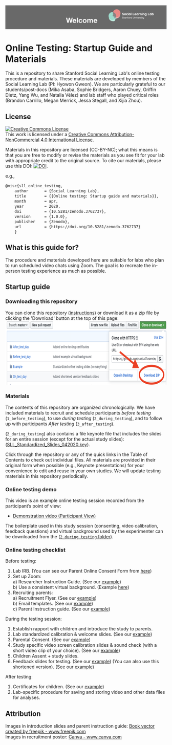 <img src='misc_files/Readme_banner.png'>

# Online Testing: Startup Guide and Materials

This is a repository to share Stanford Social Learning Lab's online testing procedure and materials. These materials are developed by members of the Social Learning Lab (PI: Hyowon Gweon). We are particularly grateful to our students/post-docs (Mika Asaba, Sophie Bridgers, Aaron Chuey, Griffin Dietz, Yang Wu, and Natalia Vélez) and lab staff who played critical roles (Brandon Carrillo, Megan Merrick, Jessa Stegall, and Xijia Zhou). 


## License
<a rel="license" href="http://creativecommons.org/licenses/by-nc/4.0/"><img alt="Creative Commons License" style="border-width:0" src="https://i.creativecommons.org/l/by-nc/4.0/88x31.png"  height ='40'></a><br />This work is licensed under a <a rel="license" href="http://creativecommons.org/licenses/by-nc/4.0/">Creative Commons Attribution-NonCommercial 4.0 International License</a>. 

Materials in this repository are licensed (CC-BY-NC); what this means is that you are free to modify or revise the materials as you see fit for your lab with appropriate credit to the original source. To cite our materials, please use this 
DOI: <a href="https://zenodo.org/badge/latestdoi/254751115"><img src="https://zenodo.org/badge/254751115.svg" alt="DOI" height ='30'></a>. 

e.g.,

```
@misc{sll_online_testing,
    author       = {Social Learning Lab},
    title        = {{Online testing: Startup guide and materials}},
    month        = apr,
    year         = 2020,
    doi          = {10.5281/zenodo.3762737},
    version      = {1.0.0},
    publisher    = {Zenodo},
    url          = {https://doi.org/10.5281/zenodo.3762737}
    }
```


## What is this guide for?

The procedure and materials developed here are suitable for labs who plan to run scheduled video chats using Zoom. The goal is to recreate the in-person testing experience as much as possible.
 
## Startup guide

### Downloading this repository
You can clone this repository ([instructions](https://help.github.com/en/github/creating-cloning-and-archiving-repositories/cloning-a-repository)) or download it as a zip file by clicking the 'Download' button at the top of this page: <br>
<img src='misc_files/github_download_button.png' width = '1000' height ='200'>


### Materials

The contents of this repository are organized chronologically: We have included materials to recruit and schedule participants *before testing* (`1_before_testing`), to use *during testing* (`2_during_testing`), and to follow up with participants *After testing* (`3_after_testing`). 

(`2_during_testing`) also contains a file keynote file that includes the slides for an entire session (except for the actual study slides):([SLL_Standardized_Slides_042020.key](https://github.com/sociallearninglab/online_testing_materials/blob/master/2_during_testing/SLL_Standardized_Slides_042020.key)).

Click through the repository or any of the quick links in the Table of Contents to check out individual files. All materials are provided in their original form when possible (e.g., Keynote presentations) for your convenience to edit and reuse in your own studies. We will update testing materials in this repository periodically.


### Online testing demo

This video is an example online testing session recorded from the participant’s point of view:<br>
* [Demonstration video (Participant View)](https://nyu.databrary.org/volume/1127#panel-data)

The boilerplate used in this study session (consenting, video calibration, feedback questions) and virtual background used by the experimenter can be downloaded from the ([`2_during_testing` folder](https://github.com/sociallearninglab/online_testing_materials/tree/master/2_during_testing)).



### Online testing checklist

Before testing:

  1. Lab IRB. (You can see our Parent Online Consent Form from [here](https://github.com/sociallearninglab/online_testing_materials/blob/master/1_before_testing/SLL_Online_Consent_Form_042020.md)) <br>
  2. Set up Zoom: <br>
    a) Researcher Instruction Guide. (See our [example](https://github.com/sociallearninglab/online_testing_materials/blob/master/1_before_testing/SLL_Researcher_Instruction_Guide_042020.key)) <br>
    b) Use a consistent virtual background. (Example [here](https://github.com/sociallearninglab/online_testing_materials/blob/master/1_before_testing/virtual_background.jpg))
  3. Recruiting parents: <br>
    a) Recruitment Flyer. (See our [example](https://github.com/sociallearninglab/online_testing_materials/blob/master/1_before_testing/SLL_Participation_Recruitment_Flyer_042020.pdf)) <br>
    b) Email templates. (See our [example](https://github.com/sociallearninglab/online_testing_materials/blob/master/1_before_testing/SLL_Email_Templates_To_Parents_042020.md))   
    c) Parent Instruction guide. (See our [example](https://github.com/sociallearninglab/online_testing_materials/blob/master/1_before_testing/SLL_Parent_Instruction_Guide_042020.key)) 

During the testing session:

  1. Establish rapport with children and introduce the study to parents.
  2. Lab standardized calibration & welcome slides. (See our [example](https://github.com/sociallearninglab/online_testing_materials/blob/master/2_during_testing/SLL_Calibration_Slides_Part1_042020.key))
  3. Parental Consent. (See our [example](https://github.com/sociallearninglab/online_testing_materials/blob/master/2_during_testing/SLL_Parental_Consent_042020.key))
  4. Study specific video screen calibration slides & sound check (with a short video clip of your choice). (See our [example](https://github.com/sociallearninglab/online_testing_materials/blob/master/2_during_testing/SLL_Calibration_Slides_Part2_042020.key))
  5. Children Assent + study slides.
  6. Feedback slides for testing. (See our [example](https://github.com/sociallearninglab/online_testing_materials/blob/master/2_during_testing/SLL_Feedback_Slides_042020.key))
     (You can also use this shortened version). (See our [example](https://github.com/sociallearninglab/online_testing_materials/blob/master/2_during_testing/SLL_Shortened_Feedback_Slides_042020.key))

After testing:

  1. Certificates for children. (See our [example](https://github.com/sociallearninglab/online_testing_materials/blob/master/3_after_testing/SLL_Online_Testing_Certificate_042020.pdf))
  2. Lab-specific procedure for saving and storing video and other data files for analyses.

## Attribution
<p>
Images in introduction slides and parent instruction guide: <a href="https://www.freepik.com/free-photos-vectors/book">Book vector created by freepik - www.freepik.com</a> <br>
Images in recruitment poster: <a href="https://www.canva.com"> Canva - www.canva.com</a> <br>
</p>
